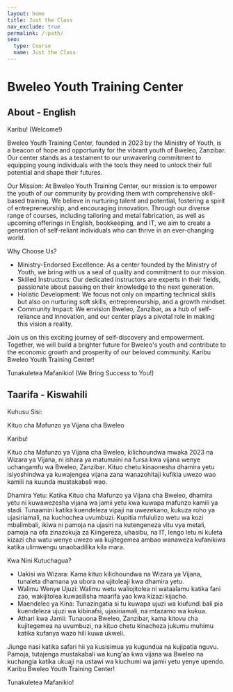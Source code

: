```yaml
---
layout: home
title: Just the Class
nav_exclude: true
permalink: /:path/
seo:
  type: Course
  name: Just the Class
---
```

# Bweleo Youth Training Center

## About - English
Karibu! (Welcome!)

Bweleo Youth Training Center, founded in 2023 by the Ministry of Youth, is a beacon of hope and opportunity for the vibrant youth of Bweleo, Zanzibar. Our center stands as a testament to our unwavering commitment to equipping young individuals with the tools they need to unlock their full potential and shape their futures.

Our Mission:
At Bweleo Youth Training Center, our mission is to empower the youth of our community by providing them with comprehensive skill-based training. We believe in nurturing talent and potential, fostering a spirit of entrepreneurship, and encouraging innovation. Through our diverse range of courses, including tailoring and metal fabrication, as well as upcoming offerings in English, bookkeeping, and IT, we aim to create a generation of self-reliant individuals who can thrive in an ever-changing world.

Why Choose Us?
- Ministry-Endorsed Excellence: As a center founded by the Ministry of Youth, we bring with us a seal of quality and commitment to our mission.
- Skilled Instructors: Our dedicated instructors are experts in their fields, passionate about passing on their knowledge to the next generation.
- Holistic Development: We focus not only on imparting technical skills but also on nurturing soft skills, entrepreneurship, and a growth mindset.
- Community Impact: We envision Bweleo, Zanzibar, as a hub of self-reliance and innovation, and our center plays a pivotal role in making this vision a reality.

Join us on this exciting journey of self-discovery and empowerment. Together, we will build a brighter future for Bweleo's youth and contribute to the economic growth and prosperity of our beloved community. Karibu Bweleo Youth Training Center!

Tunakuletea Mafanikio! (We Bring Success to You!)

## Taarifa - Kiswahili
Kuhusu Sisi:

Kituo cha Mafunzo ya Vijana cha Bweleo

Karibu!

Kituo cha Mafunzo ya Vijana cha Bweleo, kilichoundwa mwaka 2023 na Wizara ya Vijana, ni ishara ya matumaini na fursa kwa vijana wenye uchangamfu wa Bweleo, Zanzibar. Kituo chetu kinaonesha dhamira yetu isiyoshindwa ya kuwajengea vijana zana wanazohitaji kufikia uwezo wao kamili na kuunda mustakabali wao.

Dhamira Yetu:
Katika Kituo cha Mafunzo ya Vijana cha Bweleo, dhamira yetu ni kuwawezesha vijana wa jamii yetu kwa kuwapa mafunzo kamili ya stadi. Tunaamini katika kuendeleza vipaji na uwezekano, kukuza roho ya ujasiriamali, na kuchochea uvumbuzi. Kupitia mfululizo wetu wa kozi mbalimbali, ikiwa ni pamoja na ujasiri na kutengeneza vitu vya metali, pamoja na ofa zinazokuja za Kiingereza, uhasibu, na IT, lengo letu ni kuleta kizazi cha watu wenye uwezo wa kujitegemea ambao wanaweza kufanikiwa katika ulimwengu unaobadilika kila mara.

Kwa Nini Kutuchagua?
- Uakisi wa Wizara: Kama kituo kilichoundwa na Wizara ya Vijana, tunaleta dhamana ya ubora na ujitoleaji kwa dhamira yetu.
- Walimu Wenye Ujuzi: Walimu wetu waliojitolea ni wataalamu katika fani zao, wakijitolea kuwasilisha maarifa yao kwa kizazi kijacho.
- Maendeleo ya Kina: Tunazingatia si tu kuwapa ujuzi wa kiufundi bali pia kuendeleza ujuzi wa kibinafsi, ujasiriamali, na mtazamo wa kukua.
- Athari kwa Jamii: Tunauona Bweleo, Zanzibar, kama kitovu cha kujitegemea na uvumbuzi, na kituo chetu kinacheza jukumu muhimu katika kufanya wazo hili kuwa ukweli.

Jiunge nasi katika safari hii ya kusisimua ya kugundua na kujipatia nguvu. Pamoja, tutajenga mustakabali wa kung'aa kwa vijana wa Bweleo na kuchangia katika ukuaji na ustawi wa kiuchumi wa jamii yetu yenye upendo. Karibu Bweleo Youth Training Center!

Tunakuletea Mafanikio!
